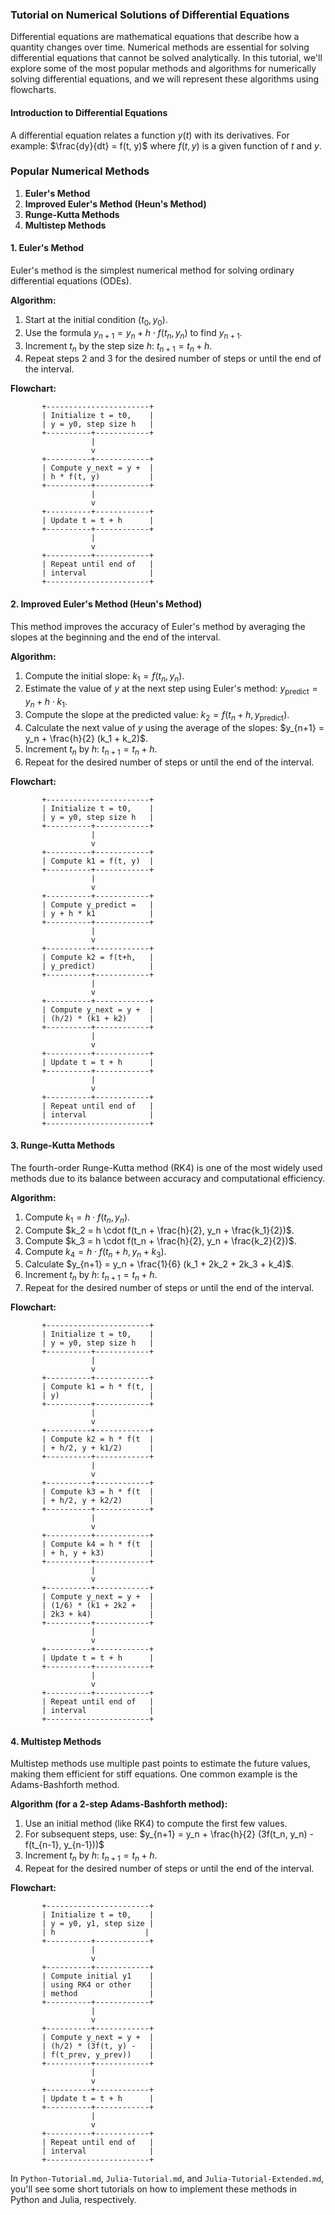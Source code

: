 ### Tutorial on Numerical Solutions of Differential Equations

Differential equations are mathematical equations that describe how a quantity changes over time. Numerical methods are essential for solving differential equations that cannot be solved analytically. In this tutorial, we'll explore some of the most popular methods and algorithms for numerically solving differential equations, and we will represent these algorithms using flowcharts.

#### Introduction to Differential Equations

A differential equation relates a function $y(t)$ with its derivatives. For example:
$\frac{dy}{dt} = f(t, y)$
where $f(t, y)$ is a given function of $t$ and $y$.

### Popular Numerical Methods

1. **Euler's Method**
2. **Improved Euler's Method (Heun's Method)**
3. **Runge-Kutta Methods**
4. **Multistep Methods**

#### 1. Euler's Method

Euler's method is the simplest numerical method for solving ordinary differential equations (ODEs).

**Algorithm:**
1. Start at the initial condition $(t_0, y_0)$.
2. Use the formula $y_{n+1} = y_n + h \cdot f(t_n, y_n)$ to find $y_{n+1}$.
3. Increment $t_n$ by the step size $h$: $t_{n+1} = t_n + h$.
4. Repeat steps 2 and 3 for the desired number of steps or until the end of the interval.

**Flowchart:**

```plaintext
       +-----------------------+
       | Initialize t = t0,    |
       | y = y0, step size h   |
       +----------+------------+
                  |
                  v
       +----------+------------+
       | Compute y_next = y +  |
       | h * f(t, y)           |
       +----------+------------+
                  |
                  v
       +----------+------------+
       | Update t = t + h      |
       +----------+------------+
                  |
                  v
       +----------+------------+
       | Repeat until end of   |
       | interval              |
       +-----------------------+
```

#### 2. Improved Euler's Method (Heun's Method)

This method improves the accuracy of Euler's method by averaging the slopes at the beginning and the end of the interval.

**Algorithm:**
1. Compute the initial slope: $k_1 = f(t_n, y_n)$.
2. Estimate the value of $y$ at the next step using Euler's method: $y_{\text{predict}} = y_n + h \cdot k_1$.
3. Compute the slope at the predicted value: $k_2 = f(t_n + h, y_{\text{predict}})$.
4. Calculate the next value of $y$ using the average of the slopes: $y_{n+1} = y_n + \frac{h}{2} (k_1 + k_2)$.
5. Increment $t_n$ by $h$: $t_{n+1} = t_n + h$.
6. Repeat for the desired number of steps or until the end of the interval.

**Flowchart:**

```plaintext
       +-----------------------+
       | Initialize t = t0,    |
       | y = y0, step size h   |
       +----------+------------+
                  |
                  v
       +----------+------------+
       | Compute k1 = f(t, y)  |
       +----------+------------+
                  |
                  v
       +----------+------------+
       | Compute y_predict =   |
       | y + h * k1            |
       +----------+------------+
                  |
                  v
       +----------+------------+
       | Compute k2 = f(t+h,   |
       | y_predict)            |
       +----------+------------+
                  |
                  v
       +----------+------------+
       | Compute y_next = y +  |
       | (h/2) * (k1 + k2)     |
       +----------+------------+
                  |
                  v
       +----------+------------+
       | Update t = t + h      |
       +----------+------------+
                  |
                  v
       +----------+------------+
       | Repeat until end of   |
       | interval              |
       +-----------------------+
```

#### 3. Runge-Kutta Methods

The fourth-order Runge-Kutta method (RK4) is one of the most widely used methods due to its balance between accuracy and computational efficiency.

**Algorithm:**
1. Compute $k_1 = h \cdot f(t_n, y_n)$.
2. Compute $k_2 = h \cdot f(t_n + \frac{h}{2}, y_n + \frac{k_1}{2})$.
3. Compute $k_3 = h \cdot f(t_n + \frac{h}{2}, y_n + \frac{k_2}{2})$.
4. Compute $k_4 = h \cdot f(t_n + h, y_n + k_3)$.
5. Calculate $y_{n+1} = y_n + \frac{1}{6} (k_1 + 2k_2 + 2k_3 + k_4)$.
6. Increment $t_n$ by $h$: $t_{n+1} = t_n + h$.
7. Repeat for the desired number of steps or until the end of the interval.

**Flowchart:**

```plaintext
       +-----------------------+
       | Initialize t = t0,    |
       | y = y0, step size h   |
       +----------+------------+
                  |
                  v
       +----------+------------+
       | Compute k1 = h * f(t, |
       | y)                    |
       +----------+------------+
                  |
                  v
       +----------+------------+
       | Compute k2 = h * f(t  |
       | + h/2, y + k1/2)      |
       +----------+------------+
                  |
                  v
       +----------+------------+
       | Compute k3 = h * f(t  |
       | + h/2, y + k2/2)      |
       +----------+------------+
                  |
                  v
       +----------+------------+
       | Compute k4 = h * f(t  |
       | + h, y + k3)          |
       +----------+------------+
                  |
                  v
       +----------+------------+
       | Compute y_next = y +  |
       | (1/6) * (k1 + 2k2 +   |
       | 2k3 + k4)             |
       +----------+------------+
                  |
                  v
       +----------+------------+
       | Update t = t + h      |
       +----------+------------+
                  |
                  v
       +----------+------------+
       | Repeat until end of   |
       | interval              |
       +-----------------------+
```

#### 4. Multistep Methods

Multistep methods use multiple past points to estimate the future values, making them efficient for stiff equations. One common example is the Adams-Bashforth method.

**Algorithm (for a 2-step Adams-Bashforth method):**
1. Use an initial method (like RK4) to compute the first few values.
2. For subsequent steps, use:
   $y_{n+1} = y_n + \frac{h}{2} (3f(t_n, y_n) - f(t_{n-1}, y_{n-1}))$
3. Increment $t_n$ by $h$: $t_{n+1} = t_n + h$.
4. Repeat for the desired number of steps or until the end of the interval.

**Flowchart:**

```plaintext
       +-----------------------+
       | Initialize t = t0,    |
       | y = y0, y1, step size |
       | h                    |
       +----------+------------+
                  |
                  v
       +----------+------------+
       | Compute initial y1    |
       | using RK4 or other    |
       | method                |
       +----------+------------+
                  |
                  v
       +----------+------------+
       | Compute y_next = y +  |
       | (h/2) * (3f(t, y) -   |
       | f(t_prev, y_prev))    |
       +----------+------------+
                  |
                  v
       +----------+------------+
       | Update t = t + h      |
       +----------+------------+
                  |
                  v
       +----------+------------+
       | Repeat until end of   |
       | interval              |
       +-----------------------+
```

In `Python-Tutorial.md`, `Julia-Tutorial.md`, and `Julia-Tutorial-Extended.md`, you'll see some short tutorials on how to implement these methods in Python and Julia, respectively.
